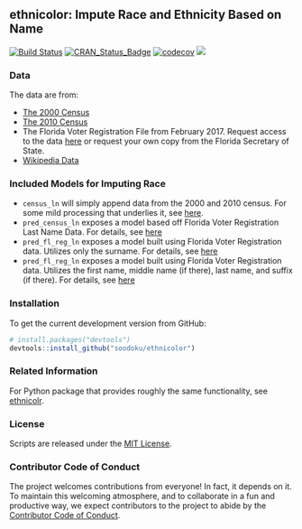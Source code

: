 ## ethnicolor: Impute Race and Ethnicity Based on Name

[![Build Status](https://travis-ci.org/soodoku/ethnicolor.svg?branch=master)](https://travis-ci.org/soodoku/ethnicolor)
[![CRAN_Status_Badge](http://www.r-pkg.org/badges/version/ethnicolor)](https://cran.r-project.org/package=ethnicolor)
[![codecov](https://codecov.io/gh/soodoku/ethnicolor/branch/master/graph/badge.svg)](https://codecov.io/gh/soodoku/ethnicolor)
![](http://cranlogs.r-pkg.org/badges/grand-total/ethnicolor)

### Data

The data are from:

* [The 2000 Census](https://github.com/soodoku/ethnicolor/tree/master/data-raw/census)
* [The 2010 Census](https://github.com/soodoku/ethnicolor/tree/master/data-raw/census)
* The Florida Voter Registration File from February 2017. Request access to the data [here](https://dataverse.harvard.edu/dataset.xhtml?persistentId=doi:10.7910/DVN/UBIG3F) or request your own copy from the Florida Secretary of State. 
* [Wikipedia Data](https://github.com/soodoku/ethnicolor/tree/master/data-raw/wiki)

### Included Models for Imputing Race

* `census_ln` will simply append data from the 2000 and 2010 census. For some mild processing that underlies it, see [here](https://github.com/soodoku/ethnicolor/tree/master/data-raw/census).
* `pred_census_ln` exposes a model based off Florida Voter Registration Last Name Data. For details, see [here]()
* `pred_fl_reg_ln` exposes a model built using Florida Voter Registration data. Utilizes only the surname. For details, see [here](https://github.com/soodoku/ethnicolor/tree/master/data-raw/fl_voter_reg)
* `pred_fl_reg_ln` exposes a model built using Florida Voter Registration data. Utilizes the first name, middle name (if there), last name, and suffix (if there). For details, see [here](https://github.com/soodoku/ethnicolor/tree/master/data-raw/fl_voter_reg)

### Installation

To get the current development version from GitHub:

```r
# install.packages("devtools")
devtools::install_github("soodoku/ethnicolor")
```

### Related Information

For Python package that provides roughly the same functionality, see [ethnicolr](https://github.com/soodoku/ethnicolr).

### License

Scripts are released under the [MIT License](https://opensource.org/licenses/MIT).

### Contributor Code of Conduct

The project welcomes contributions from everyone! In fact, it depends on it. To maintain this welcoming atmosphere, and to collaborate in a fun and productive way, we expect contributors to the project to abide by the [Contributor Code of Conduct](http://contributor-covenant.org/version/1/0/0/).